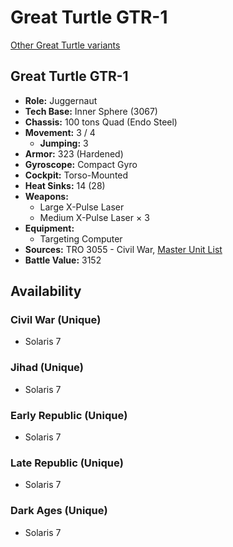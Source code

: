 # Great Turtle GTR-1

[Other Great Turtle variants](../great_turtle.md)

## Great Turtle GTR-1
- **Role:** Juggernaut
- **Tech Base:** Inner Sphere (3067)
- **Chassis:** 100 tons Quad (Endo Steel)
- **Movement:** 3 / 4
  - **Jumping:** 3
- **Armor:** 323 (Hardened)
- **Gyroscope:** Compact Gyro
- **Cockpit:** Torso-Mounted
- **Heat Sinks:** 14 (28)
- **Weapons:**
  - Large X-Pulse Laser
  - Medium X-Pulse Laser × 3
- **Equipment:**
  - Targeting Computer
- **Sources:** TRO 3055 - Civil War, [Master Unit List](http://masterunitlist.info/Unit/Details/1281/great-turtle-gtr-1)
- **Battle Value:** 3152

## Availability

### Civil War (Unique)
- Solaris 7

### Jihad (Unique)
- Solaris 7

### Early Republic (Unique)
- Solaris 7

### Late Republic (Unique)
- Solaris 7

### Dark Ages (Unique)
- Solaris 7

